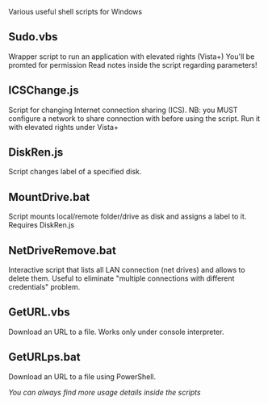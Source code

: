 Various useful shell scripts for Windows

Sudo.vbs
--------
Wrapper script to run an application with elevated rights (Vista+)
You'll be promted for permission
Read notes inside the script regarding parameters!

ICSChange.js
------------
Script for changing Internet connection sharing (ICS).
NB: you MUST configure a network to share connection with before using the script.
Run it with elevated rights under Vista+

DiskRen.js
----------
Script changes label of a specified disk.

MountDrive.bat
--------------
Script mounts local/remote folder/drive as disk and assigns a label to it. Requires DiskRen.js

NetDriveRemove.bat
------------------
Interactive script that lists all LAN connection (net drives) and allows to delete them.
Useful to eliminate "multiple connections with different credentials" problem.

GetURL.vbs
----------
Download an URL to a file.
Works only under console interpreter.

GetURLps.bat
------------
Download an URL to a file using PowerShell.


*You can always find more usage details inside the scripts*